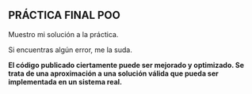## PRÁCTICA FINAL POO

Muestro mi solución a la práctica.

Si encuentras algún error, me la suda.

**El código publicado ciertamente puede ser mejorado y optimizado. Se trata de una aproximación a una solución válida que pueda ser implementada en un sistema real.**
